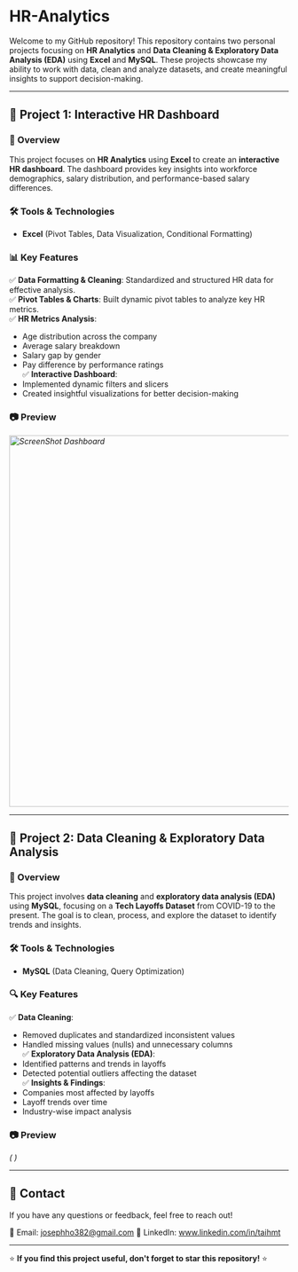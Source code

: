 # HR-Analytics

Welcome to my GitHub repository! This repository contains two personal projects focusing on **HR Analytics** and **Data Cleaning & Exploratory Data Analysis (EDA)** using **Excel** and **MySQL**. These projects showcase my ability to work with data, clean and analyze datasets, and create meaningful insights to support decision-making.  

---

## 🚀 Project 1: Interactive HR Dashboard  

### 📌 Overview  
This project focuses on **HR Analytics** using **Excel** to create an **interactive HR dashboard**. The dashboard provides key insights into workforce demographics, salary distribution, and performance-based salary differences.  

### 🛠️ Tools & Technologies  
- **Excel** (Pivot Tables, Data Visualization, Conditional Formatting)  

### 📊 Key Features  
✅ **Data Formatting & Cleaning**: Standardized and structured HR data for effective analysis.  
✅ **Pivot Tables & Charts**: Built dynamic pivot tables to analyze key HR metrics.  
✅ **HR Metrics Analysis**:  
  - Age distribution across the company  
  - Average salary breakdown  
  - Salary gap by gender  
  - Pay difference by performance ratings  
✅ **Interactive Dashboard**:  
  - Implemented dynamic filters and slicers  
  - Created insightful visualizations for better decision-making  

### 📷 Preview  
*<img width="670" alt="ScreenShot Dashboard" src="https://github.com/user-attachments/assets/1953c930-a8f1-4d0d-a881-ae1d9de6b527" />* 

---

## 🚀 Project 2: Data Cleaning & Exploratory Data Analysis  

### 📌 Overview  
This project involves **data cleaning** and **exploratory data analysis (EDA)** using **MySQL**, focusing on a **Tech Layoffs Dataset** from COVID-19 to the present. The goal is to clean, process, and explore the dataset to identify trends and insights.  

### 🛠️ Tools & Technologies  
- **MySQL** (Data Cleaning, Query Optimization)  

### 🔍 Key Features  
✅ **Data Cleaning**:  
  - Removed duplicates and standardized inconsistent values  
  - Handled missing values (nulls) and unnecessary columns  
✅ **Exploratory Data Analysis (EDA)**:  
  - Identified patterns and trends in layoffs  
  - Detected potential outliers affecting the dataset  
✅ **Insights & Findings**:  
  - Companies most affected by layoffs  
  - Layoff trends over time  
  - Industry-wise impact analysis  

### 📷 Preview  
*( )*  

---

## 📩 Contact  
If you have any questions or feedback, feel free to reach out!  

📧 Email: josephho382@gmail.com 
🔗 LinkedIn: www.linkedin.com/in/taihmt  

---

⭐ **If you find this project useful, don't forget to star this repository!** ⭐  
 
